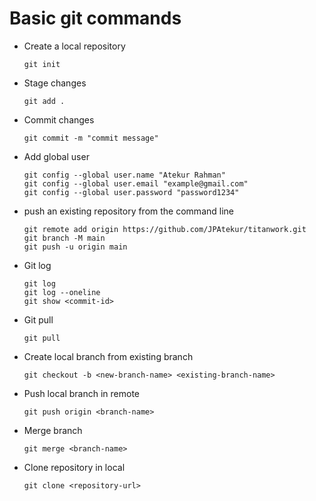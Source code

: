 # Basic git commands
* Create a local repository
	```
	git init
	```
* Stage changes
	```
	git add .
	```
* Commit changes
	```
	git commit -m "commit message"
	```
* Add global user
	```
	git config --global user.name "Atekur Rahman"
	git config --global user.email "example@gmail.com"
	git config --global user.password "password1234"
	```
* push an existing repository from the command line
	```
	git remote add origin https://github.com/JPAtekur/titanwork.git
	git branch -M main
	git push -u origin main
	```
* Git log
	```
	git log
	git log --oneline
	git show <commit-id>
	```
* Git pull
	```
	git pull
	```
* Create local branch from existing branch
	```
	git checkout -b <new-branch-name> <existing-branch-name>
	```
* Push local branch in remote
	```
	git push origin <branch-name>
	```
* Merge branch
	```
	git merge <branch-name>
	```
* Clone repository in local
	```
	git clone <repository-url>
	```
